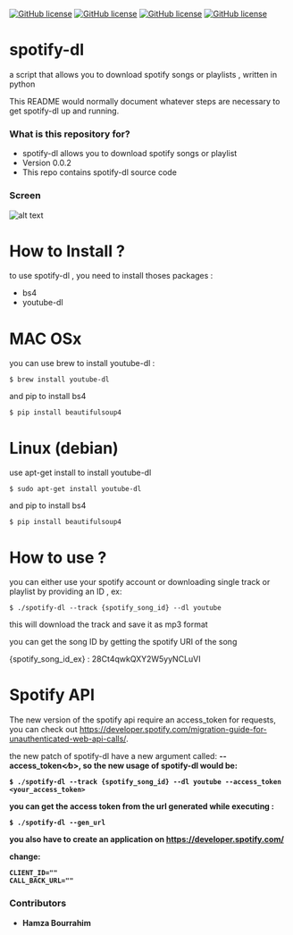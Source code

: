 [![GitHub license](https://img.shields.io/badge/license-GPLv2-blue.svg)](https://raw.githubusercontent.com/Facetracker-project/facetracker-core/master/COPYING)
[![GitHub license](https://img.shields.io/badge/packages-youtube--dl%2Fbs4-red.svg)](https://raw.githubusercontent.com/Facetracker-project/facetracker-core/master/COPYING)
[![GitHub license](https://img.shields.io/badge/author-naper-blue.svg)](https://raw.githubusercontent.com/Facetracker-project/facetracker-core/master/COPYING)
[![GitHub license](https://img.shields.io/badge/version-0.0.2-orange.svg)](https://raw.githubusercontent.com/Facetracker-project/facetracker-core/master/COPYING)
# spotify-dl
a script that allows you to download spotify songs or playlists , written in python

This README would normally document whatever steps are necessary to get spotify-dl up and running.

### What is this repository for? ###

* spotify-dl allows you to download spotify songs or playlist
* Version 0.0.2
* This repo contains spotify-dl source code

### Screen ###

![alt text](http://nsa37.casimages.com/img/2016/02/13/160213111903934479.png "spotfy-dl screen")

# How to Install ?
to use spotify-dl , you need to install thoses packages :
  * bs4
  * youtube-dl
  
# MAC OSx
you can use brew to install youtube-dl :
  
    $ brew install youtube-dl
    
and pip to install bs4
  
    $ pip install beautifulsoup4
    
# Linux (debian)
use apt-get install to install youtube-dl

    $ sudo apt-get install youtube-dl
    
and pip to install bs4
  
    $ pip install beautifulsoup4
    
# How to use ?
you can either use your spotify account or downloading single track or playlist by providing an ID , ex:

    $ ./spotify-dl --track {spotify_song_id} --dl youtube
    
this will download the track and save it as mp3 format

you can get the song ID by getting the spotify URI of the song

{spotify_song_id_ex} : 28Ct4qwkQXY2W5yyNCLuVI

# Spotify API
The new version of the spotify api require an access_token for requests, you can check out https://developer.spotify.com/migration-guide-for-unauthenticated-web-api-calls/.

the new patch of spotify-dl have a new argument called: <b>--access_token<∕b>, so the new usage of spotify-dl would be:
  
    $ ./spotify-dl --track {spotify_song_id} --dl youtube --access_token <your_access_token>
    
you can get the access token from the url generated while executing : 

    $ ./spotify-dl --gen_url 
    
you also have to create an application on https://developer.spotify.com/

change:

    CLIENT_ID=""
    CALL_BACK_URL=""

### Contributors ###

* Hamza Bourrahim
